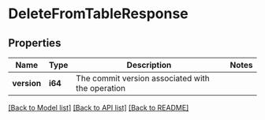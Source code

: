 # DeleteFromTableResponse

## Properties

Name | Type | Description | Notes
------------ | ------------- | ------------- | -------------
**version** | **i64** | The commit version associated with the operation | 

[[Back to Model list]](../README.md#documentation-for-models) [[Back to API list]](../README.md#documentation-for-api-endpoints) [[Back to README]](../README.md)


